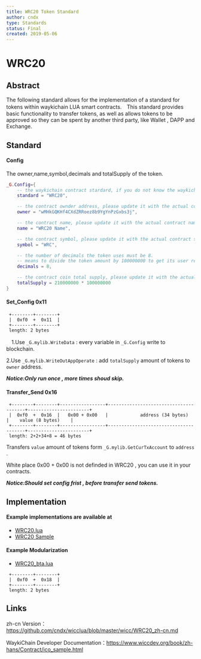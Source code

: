```yaml
---
title: WRC20 Token Standard
author: cndx
type: Standards
status: Final
created: 2019-05-06
---
```


# WRC20


## Abstract

The following standard allows for the implementation of a standard for tokens within waykichain LUA smart contracts.　This standard provides basic functionality to transfer tokens, as well as allows tokens to be approved so they can be spent by another third party, like Wallet , DAPP and Exchange.


## Standard

#### Config

The owner,name,symbol,decimals and totalSupply of the token.

``` lua
_G.Config={
    -- the waykichain contract stardard, if you do not know the waykichain stardard, please do not change it.
    standard = "WRC20",

    -- the contract ownder address, please update it with the actual contract owner address.
    owner = "wMHkGQKHf4CXdZRRoez8b9YgYnPzGxbs3j",

    -- the contract name, please update it with the actual contract name.
    name = "WRC20 Name",

    -- the contract symbol, please update it with the actual contract symbol.
    symbol = "WRC",

    -- the number of decimals the token uses must be 8.
    -- means to divide the token amount by 100000000 to get its user representation.
    decimals = 8,

    -- the contract coin total supply, please update it with the actual contract symbol.
    totalSupply = 210000000 * 100000000
}
```
#### Set_Config 0x11
```
 +--------+--------+
 |  0xf0  +  0x11  | 
 +--------+--------+
 length: 2 bytes
```
　1.Use `_G.mylib.WriteData` : every variable in `_G.Config` write to blockchain.
 
  2.Use `_G.mylib.WriteOutAppOperate` : add  `totalSupply` amount of tokens to `owner` address.
  
  ***Notice:Only run once , more times shoud skip.***

#### Transfer_Send 0x16

```
 +--------+--------+-----------------+---------------------------------------+-----------------------+
 |  0xf0  +  0x16  |   0x00 + 0x00   |            address (34 bytes)         |    value (8 bytes)    | 
 +--------+--------+-----------------+---------------------------------------+-----------------------+
 length: 2+2+34+8 = 46 bytes
```
  Transfers `value` amount of tokens form `_G.mylib.GetCurTxAccount` to `address `.
  
  White place 0x00 + 0x00 is not definded in WRC20 , you can use it in your contracts.

***Notice:Should set config frist , before transfer send tokens.***


## Implementation

#### Example implementations are available at
- [WRC20.lua](https://github.com/GitHubbard/wicc-contract-ext-lua/blob/master/ico.lua)
- [WRC20 Sample](https://www.wiccdev.org/book/zh-hans/Contract/ico_sample.html)

#### Example Modularization
- [WRC20_bta.lua](https://github.com/cndx/wicclua/blob/master/bta.lua)
```
 +--------+--------+
 |  0xf0  +  0x18  | 
 +--------+--------+
 length: 2 bytes
```

## Links

zh-cn Version：https://github.com/cndx/wicclua/blob/master/wicc/WRC20_zh-cn.md

WaykiChain Developer Documentation：https://www.wiccdev.org/book/zh-hans/Contract/ico_sample.html

